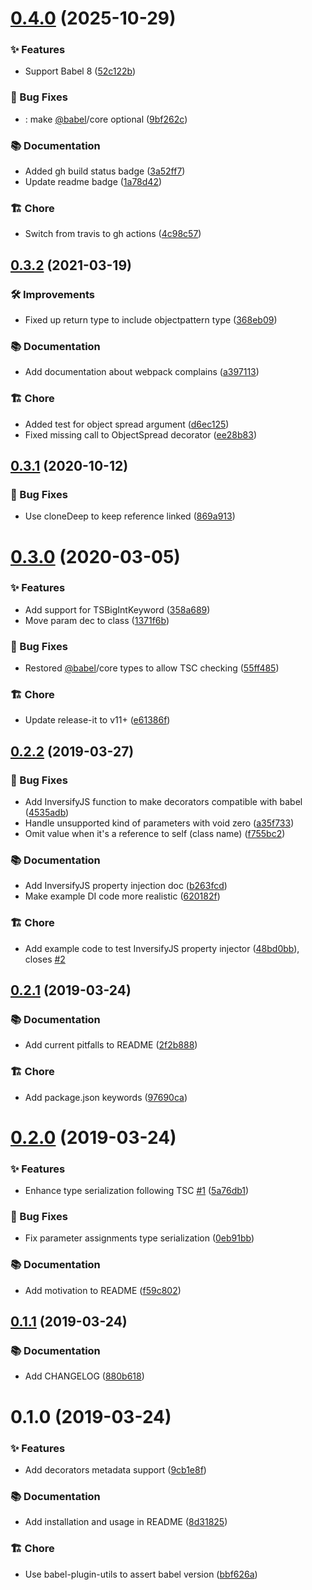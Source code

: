 # [0.4.0](https://github.com/leonardfactory/babel-plugin-transform-typescript-metadata/compare/v0.3.2...v0.4.0) (2025-10-29)


### ✨ Features

* Support Babel 8 ([52c122b](https://github.com/leonardfactory/babel-plugin-transform-typescript-metadata/commit/52c122b))


### 🐛 Bug Fixes

* : make [@babel](https://github.com/babel)/core optional ([9bf262c](https://github.com/leonardfactory/babel-plugin-transform-typescript-metadata/commit/9bf262c))


### 📚 Documentation

* Added gh build status badge ([3a52ff7](https://github.com/leonardfactory/babel-plugin-transform-typescript-metadata/commit/3a52ff7))
* Update readme badge ([1a78d42](https://github.com/leonardfactory/babel-plugin-transform-typescript-metadata/commit/1a78d42))


### 🏗 Chore

* Switch from travis to gh actions ([4c98c57](https://github.com/leonardfactory/babel-plugin-transform-typescript-metadata/commit/4c98c57))

## [0.3.2](https://github.com/leonardfactory/babel-plugin-transform-typescript-metadata/compare/v0.3.1...v0.3.2) (2021-03-19)


### 🛠 Improvements

* Fixed up return type to include objectpattern type ([368eb09](https://github.com/leonardfactory/babel-plugin-transform-typescript-metadata/commit/368eb09))


### 📚 Documentation

* Add documentation about webpack complains ([a397113](https://github.com/leonardfactory/babel-plugin-transform-typescript-metadata/commit/a397113))


### 🏗 Chore

* Added test for object spread argument ([d6ec125](https://github.com/leonardfactory/babel-plugin-transform-typescript-metadata/commit/d6ec125))
* Fixed missing call to ObjectSpread decorator ([ee28b83](https://github.com/leonardfactory/babel-plugin-transform-typescript-metadata/commit/ee28b83))

## [0.3.1](https://github.com/leonardfactory/babel-plugin-transform-typescript-metadata/compare/v0.3.0...v0.3.1) (2020-10-12)


### 🐛 Bug Fixes

* Use cloneDeep to keep reference linked ([869a913](https://github.com/leonardfactory/babel-plugin-transform-typescript-metadata/commit/869a913))

# [0.3.0](https://github.com/leonardfactory/babel-plugin-transform-typescript-metadata/compare/v0.2.2...v0.3.0) (2020-03-05)


### ✨ Features

* Add support for TSBigIntKeyword ([358a689](https://github.com/leonardfactory/babel-plugin-transform-typescript-metadata/commit/358a689))
* Move param dec to class ([1371f6b](https://github.com/leonardfactory/babel-plugin-transform-typescript-metadata/commit/1371f6b))


### 🐛 Bug Fixes

* Restored [@babel](https://github.com/babel)/core types to allow TSC checking ([55ff485](https://github.com/leonardfactory/babel-plugin-transform-typescript-metadata/commit/55ff485))


### 🏗 Chore

* Update release-it to v11+ ([e61386f](https://github.com/leonardfactory/babel-plugin-transform-typescript-metadata/commit/e61386f))

## [0.2.2](https://github.com/leonardfactory/babel-plugin-transform-typescript-metadata/compare/v0.2.1...v0.2.2) (2019-03-27)


### 🐛 Bug Fixes

* Add InversifyJS function to make decorators compatible with babel ([4535adb](https://github.com/leonardfactory/babel-plugin-transform-typescript-metadata/commit/4535adb))
* Handle unsupported kind of parameters with void zero ([a35f733](https://github.com/leonardfactory/babel-plugin-transform-typescript-metadata/commit/a35f733))
* Omit value when it's a reference to self (class name) ([f755bc2](https://github.com/leonardfactory/babel-plugin-transform-typescript-metadata/commit/f755bc2))


### 📚 Documentation

* Add InversifyJS property injection doc ([b263fcd](https://github.com/leonardfactory/babel-plugin-transform-typescript-metadata/commit/b263fcd))
* Make example DI code more realistic ([620182f](https://github.com/leonardfactory/babel-plugin-transform-typescript-metadata/commit/620182f))


### 🏗 Chore

* Add example code to test InversifyJS property injector ([48bd0bb](https://github.com/leonardfactory/babel-plugin-transform-typescript-metadata/commit/48bd0bb)), closes [#2](https://github.com/leonardfactory/babel-plugin-transform-typescript-metadata/issues/2)


## [0.2.1](https://github.com/leonardfactory/babel-plugin-transform-typescript-metadata/compare/v0.2.0...v0.2.1) (2019-03-24)


### 📚 Documentation

* Add current pitfalls to README ([2f2b888](https://github.com/leonardfactory/babel-plugin-transform-typescript-metadata/commit/2f2b888))


### 🏗 Chore

* Add package.json keywords ([97690ca](https://github.com/leonardfactory/babel-plugin-transform-typescript-metadata/commit/97690ca))


# [0.2.0](https://github.com/leonardfactory/babel-plugin-transform-typescript-metadata/compare/v0.1.1...v0.2.0) (2019-03-24)


### ✨ Features

* Enhance type serialization following TSC [#1](https://github.com/leonardfactory/babel-plugin-transform-typescript-metadata/issues/1) ([5a76db1](https://github.com/leonardfactory/babel-plugin-transform-typescript-metadata/commit/5a76db1))


### 🐛 Bug Fixes

* Fix parameter assignments type serialization ([0eb91bb](https://github.com/leonardfactory/babel-plugin-transform-typescript-metadata/commit/0eb91bb))


### 📚 Documentation

* Add motivation to README ([f59c802](https://github.com/leonardfactory/babel-plugin-transform-typescript-metadata/commit/f59c802))


## [0.1.1](https://github.com/leonardfactory/babel-plugin-transform-typescript-metadata/compare/v0.1.0...v0.1.1) (2019-03-24)


### 📚 Documentation

* Add CHANGELOG ([880b618](https://github.com/leonardfactory/babel-plugin-transform-typescript-metadata/commit/880b618))


# 0.1.0 (2019-03-24)


### ✨ Features

* Add decorators metadata support ([9cb1e8f](https://github.com/leonardfactory/babel-plugin-transform-typescript-metadata/commit/9cb1e8f))


### 📚 Documentation

* Add installation and usage in README ([8d31825](https://github.com/leonardfactory/babel-plugin-transform-typescript-metadata/commit/8d31825))


### 🏗 Chore

* Use babel-plugin-utils to assert babel version ([bbf626a](https://github.com/leonardfactory/babel-plugin-transform-typescript-metadata/commit/bbf626a))


